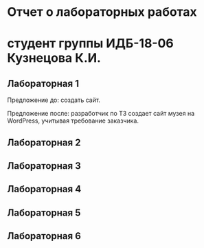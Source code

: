 # Отчет о лабораторных работах
# студент группы ИДБ-18-06 Кузнецова К.И.

## Лабораторная 1

Предложение до: создать сайт.



Предложение после: разработчик по ТЗ создает сайт музея на WordPress, учитывая требование заказчика.

## Лабораторная 2

## Лабораторная 3

## Лабораторная 4

## Лабораторная 5

## Лабораторная 6
